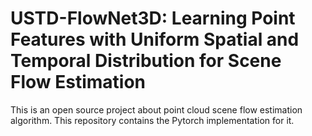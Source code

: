 # USTD-FlowNet3D: Learning Point Features with Uniform Spatial and Temporal Distribution for Scene Flow Estimation
This is an open source project about point cloud scene flow estimation algorithm. This repository contains the Pytorch implementation for it.

 
